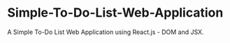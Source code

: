 # Simple-To-Do-List-Web-Application
A Simple To-Do List Web Application using React.js - DOM and JSX.
